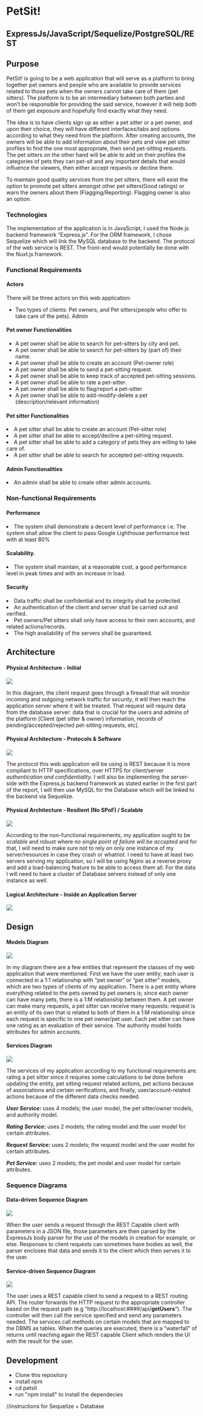 # PetSit!
<h2> ExpressJs/JavaScript/Sequelize/PostgreSQL/REST </h4> 
<h2> Purpose </h2>
<p> PetSit! is going to be a web application that will serve as a platform to bring together pet owners and people who are available to provide services related to those pets when the owners cannot take care of them (pet sitters). The platform is to be an intermediary between both parties and won’t be responsible for providing the said service, however it will help both of them get exposure and hopefully find exactly what they need. 

The idea is to have clients sign up as either a pet sitter or a pet owner, and upon their choice, they will have different interfaces/tabs and options according to what they need from the platform. After creating accounts, the owners will be able to add information about their pets and view pet sitter profiles to find the one most appropriate, then send pet-sitting requests. The pet sitters on the other hand will be able to add on their profiles the categories of pets they can pet-sit and any important details that would influence the viewers, then either accept requests or decline them. 

To maintain good quality services from the pet sitters, there will exist the option to promote pet sitters amongst other pet sitters(Good ratings) or warn the owners about them (Flagging/Reporting). Flagging owner is also an option. 
</p>

<h3> Technologies </h3>
<p> The implementation of the application is in JavaScript, I used the Node.js backend framework “Express.js”. For the ORM framework, I chose Sequelize which will link the MySQL database to the backend. The protocol of the web service is REST. The front-end would potentially be done with the Nuxt.js framework.</p>

<h3> Functional Requirements </h3>
<h4>Actors</h4>
There will be three actors on this web application:
<ul>
<li>Two types of clients: Pet owners, and Pet sitters(people who offer to take care of the pets).
Admin</li>
</ul>
<h4> Pet owner Functionalities</h4>
<ul>
<li> A pet owner shall be able to search for pet-sitters by city and pet. </li>
<li> A pet owner shall be able to search for pet-sitters by (part of) their name. </li>
<li> A pet owner shall be able to create an account (Pet-owner role) </li>
<li> A pet owner shall be able to send a pet-sitting request. </li>
<li> A pet owner shall be able to keep track of accepted pet-sitting sessions. </li>
<li> A pet owner shall be able to rate a pet-sitter. </li>
<li> A pet owner shall be able to flag/report a pet-sitter </li>
<li> A pet owner shall be able to add-modify-delete a pet (description/relevant information) </li>
</ul>
<h4> Pet sitter Functionalities</h4>
<li> A pet sitter shall be able to create an account (Pet-sitter role)</li>
<li> A pet sitter shall be able to accept/decline a pet-sitting request. </li>
<li> A pet sitter shall be able to add a category of pets they are willing to take care of. </li>
<li> A pet sitter shall be able to search for accepted pet-sitting requests.</li>
<h4> Admin Functionalities </h4>
<li> An admin shall be able to create other admin accounts. </li>
<h3> Non-functional Requirements </h3>
<h4> Performance</h4>
<li> The system shall demonstrate a decent level of performance i.e. The system shall allow the client to pass Google Lighthouse performance test with at least 80% </li>
<h4>Scalability.</h4>
<li> The system shall maintain, at a reasonable cost, a good performance level in peak times and with an increase in load.</li>
<h4>Security</h4>
<li> Data traffic shall be confidential and its integrity shall be protected.</li>
<li> An authentication of the client and server shall be carried out and verified.</li>
<li> Pet owners/Pet sitters shall only have access to their own accounts, and related actions/records.</li>
<li> The high availability of the servers shall be guaranteed.</li>

<h2> Architecture </h2>

<h4> Physical Architecture - Initial </h4>
<img src="https://github.com/aidahimm/petsit/blob/master/diagrams/Initial.png" style="text-align:center;">
<p>In this diagram, the client request goes through a firewall that will monitor incoming and outgoing network traffic for <em>security</em>, it will then reach the application server where it will be treated. That request will require data from the database server: data that is crucial for the users and admins of the platform [Client (pet sitter & owner) information, records of pending/accepted/rejected pet-sitting requests, etc].</p>

<h4> Physical Architecture - Protocols & Software </h4>
<img src="https://github.com/aidahimm/petsit/blob/master/diagrams/Protocols%26Software.png" style="text-align:center;">
<p>The protocol this web application will be using is REST because it is more compliant to HTTP specifications, over HTTPS for client/server <em>authentication and confidentiality</em>. I will also be implementing the server-side with the Express.js backend framework as stated earlier in the first part of the report, I will then use MySQL for the Database which will be linked to the backend via Sequelize. </p>

<h4> Physical Architecture - Resilient (No SPoF) / Scalable </h4>
<img src="https://github.com/aidahimm/petsit/blob/master/diagrams/Scalable.png" style="text-align:center;">
<p>According to the non-functional requirements, my application ought to be <em>scalable</em> and robust where <em>no single point of failure will be accepted</em> and for that, I will need to make sure not to rely on only one instance of my server/resources in case they crash or whatnot. I need to have at least two servers serving my application, so I will be using Nginx as a reverse proxy and add a load-balancing feature to be able to access them all. For the data I will need to have a cluster of Database servers instead of only one instance as well.</p>

<h4> Logical Architecture - Inside an Application Server </h4>
<img src="https://github.com/aidahimm/petsit/blob/master/diagrams/Inside-App-Server.png" style="text-align:center;">

<h2> Design </h2>

<h4> Models Diagram </h4>
<img src="https://github.com/aidahimm/petsit/blob/master/diagrams/Models.png" style="text-align:center;">

<p>In my diagram there are a few entities that represent the classes of my web application that were mentioned. First we have the user entity; each user is connected in a 1:1 relationship with “pet owner” or “pet sitter” models, which are two types of clients of my application. There is a pet entity where everything related to the pets owned by pet owners is; since each owner can have many pets, there is a 1:M relationship between them. A pet owner can make many requests, a pet sitter can receive many requests: request is an entity of its own that is related to both of them in a 1:M relationship since each request is specific to one pet owner/pet user. Each pet sitter can have one rating as an evaluation of their service. The authority model holds attributes for admin accounts.</p>

<h4> Services Diagram </h4>
<img src="https://github.com/aidahimm/petsit/blob/master/diagrams/Services.png" style="text-align:center;">

<p>The services of my application according to my functional requirements are: rating a pet sitter since it requires some calculations to be done before updating the entity, pet sitting request related actions, pet actions because of associations and certain verifications, and finally, user/account-related actions because of the different data checks needed.</p>

<p><strong><em>User Service:</em></strong> uses 4 models; the user model, the pet sitter/owner models, and authority model.</p>

<p><strong><em>Rating Service:</em></strong>  uses 2 models; the rating model and the user model for certain attributes.</p>

<p><strong><em>Request Service:</em></strong>  uses 2 models; the request model and the user model for certain attributes.</p>

<p><strong><em>Pet Service:</em></strong>  uses 2 models; the pet model and user model for certain attributes.</p>

<h3>Sequence Diagrams</h3>

<h4> Data-driven Sequence Diagram </h4>
<img src="https://github.com/aidahimm/petsit/blob/master/diagrams/Data-driven.png" style="text-align:center;">

<p>When the user sends a request through the REST Capable client with parameters in a JSON file, those parameters are then parsed by the ExpressJs body parser for the use of the models in creation for example, or else. Responses to client requests can sometimes have bodies as well, the parser encloses that data and sends it to the client which then serves it to the user.</p>

<h4> Service-driven Sequence Diagram </h4>
<img src="https://github.com/aidahimm/petsit/blob/master/diagrams/Sequence.png" style="text-align:center;">

<p>The user uses a REST capable client to send a request to a REST routing API. The router forwards the HTTP request to the appropriate controller based on the request path (e.g “http://localhost:####/api/<strong>getUsers</strong>”). The controller will then call the service specified and send any parameters needed. The services call methods on certain models that are mapped to the DBMS as tables. When the queries are executed, there is a “waterfall” of returns until reaching again the REST capable Client which renders the UI with the result for the user. </p>

<h2> Development </h2>
<ul>
<li>Clone this repository</li>
<li>install npm</li>
<li>cd petsit</li>
<li>run "npm install" to install the dependecies</li>
</ul>


//instructions for Sequelize + Database

